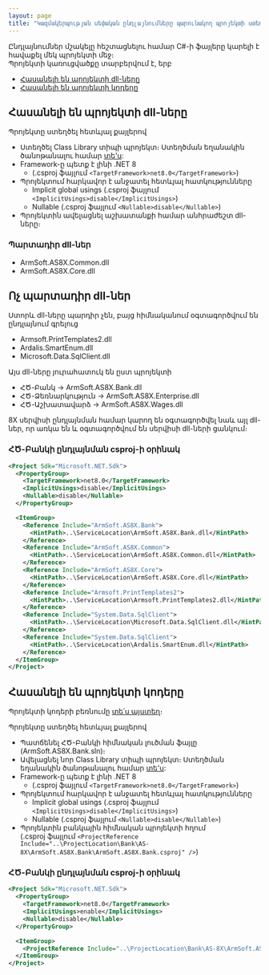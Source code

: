 ```yaml
---
layout: page
title: "Կազմակերպության սեփական ընդլայնումները պարունակող պրոյեկտի ստեղծում"
---
```


Ընդլայնումներ մշակելը հեշտացնելու համար C#-ի ֆայլերը կարելի է հավաքել մեկ պրոյեկտի մեջ։  
Պրոյեկտի կառուցվածքը տարբերվում է, երբ
* [Հասանելի են պրոյեկտի dll-ները](#հասանելի-են-պրոյեկտի-dll-ները)
* [Հասանելի են պրոյեկտի կոդերը](#հասանելի-են-պրոյեկտի-կոդերը)

## Հասանելի են պրոյեկտի dll-ները

Պրոյեկտը ստեղծել հետևյալ քայլերով
* Ստեղծել Class Library տիպի պրոյեկտ։ Ստեղծման եղանակին ծանոթանալու համար [տե'ս](https://learn.microsoft.com/en-us/dotnet/core/tutorials/library-with-visual-studio?create-a-class-library-project):
* Framework-ը պետք է լինի .NET 8
  * (.csproj ֆայլում  `<TargetFramework>net8.0</TargetFramework>`)
* Պրոյեկտում հարկավոր է անջատել հետևյալ հատկությունները
  * Implicit global usings
    (.csproj ֆայլում  `<ImplicitUsings>disable</ImplicitUsings>`)
  * Nullable
    (.csproj ֆայլում  `<Nullable>disable</Nullable>`)
* Պրոյեկտին ավելացնել աշխատանքի համար անհրաժեշտ dll-ները։

### Պարտադիր dll-ներ

* ArmSoft.AS8X.Common.dll
* ArmSoft.AS8X.Core.dll

## Ոչ պարտադիր dll-ներ

Ստորև dll-ները պարդիր չեն, բայց հիմնականում օգտագործվում են ընդլայնում գրելուց
* Armsoft.PrintTemplates2.dll
* Ardalis.SmartEnum.dll
* Microsoft.Data.SqlClient.dll

Այս dll-ները յուրահատուկ են ըստ պրոյեկտի
* ՀԾ-Բանկ -> ArmSoft.AS8X.Bank.dll
* ՀԾ-Ձեռնարկություն -> ArmSoft.AS8X.Enterprise.dll
* ՀԾ-Աշխատավարձ -> ArmSoft.AS8X.Wages.dll

8X սերվիսի ընդլայնման համար կարող են օգտագործվել նաև այլ dll-ներ, որ առկա են և օգտագործվում են սերվիսի dll-ների ցանկում։

### ՀԾ-Բանկի ընդլայնման csproj-ի օրինակ

``` xml
<Project Sdk="Microsoft.NET.Sdk">
  <PropertyGroup>
    <TargetFramework>net8.0</TargetFramework>
    <ImplicitUsings>disable</ImplicitUsings>
    <Nullable>disable</Nullable>
  </PropertyGroup>

  <ItemGroup>
    <Reference Include="ArmSoft.AS8X.Bank">
      <HintPath>..\ServiceLocation\ArmSoft.AS8X.Bank.dll</HintPath>
    </Reference>
    <Reference Include="ArmSoft.AS8X.Common">
      <HintPath>..\ServiceLocation\ArmSoft.AS8X.Common.dll</HintPath>
    </Reference>
    <Reference Include="ArmSoft.AS8X.Core">
      <HintPath>..\ServiceLocation\ArmSoft.AS8X.Core.dll</HintPath>
    </Reference>
    <Reference Include="Armsoft.PrintTemplates2">
      <HintPath>..\ServiceLocation\Armsoft.PrintTemplates2.dll</HintPath>
    </Reference>
    <Reference Include="System.Data.SqlClient">
      <HintPath>..\ServiceLocation\Microsoft.Data.SqlClient.dll</HintPath>
    </Reference>
    <Reference Include="System.Data.SqlClient">
      <HintPath>..\ServiceLocation\Ardalis.SmartEnum.dll</HintPath>
    </Reference>
  </ItemGroup>
</Project>
```

## Հասանելի են պրոյեկտի կոդերը

Պրոյեկտի կոդերի բեռնումը [տե՛ս այստեղ](get_project.md)։

Պրոյեկտը ստեղծել հետևյալ քայլերով
* Պատճենել ՀԾ-Բանկի հիմնական լուծման ֆայլը (ArmSoft.AS8X.Bank.sln)։ 
* Ավելացնել նոր Class Library տիպի պրոյեկտ։ Ստեղծման եղանակին ծանոթանալու համար [տե'ս](https://learn.microsoft.com/en-us/dotnet/core/tutorials/library-with-visual-studio?create-a-class-library-project):
* Framework-ը պետք է լինի .NET 8
  * (.csproj ֆայլում  `<TargetFramework>net8.0</TargetFramework>`)
* Պրոյեկտում հարկավոր է անջատել հետևյալ հատկությունները
  * Implicit global usings
    (.csproj ֆայլում  `<ImplicitUsings>disable</ImplicitUsings>`)
  * Nullable
    (.csproj ֆայլում  `<Nullable>disable</Nullable>`)
* Պրոյեկտին բանկային հիմնական պրոյեկտի հղում  
  (.csproj ֆայլում `<ProjectReference Include="..\ProjectLocation\Bank\AS-8X\ArmSoft.AS8X.Bank\ArmSoft.AS8X.Bank.csproj" />`)

### ՀԾ-Բանկի ընդլայնման csproj-ի օրինակ

``` xml
<Project Sdk="Microsoft.NET.Sdk">
  <PropertyGroup>
    <TargetFramework>net8.0</TargetFramework>
    <ImplicitUsings>enable</ImplicitUsings>
    <Nullable>disable</Nullable>
  </PropertyGroup>

  <ItemGroup>
    <ProjectReference Include="..\ProjectLocation\Bank\AS-8X\ArmSoft.AS8X.Bank\ArmSoft.AS8X.Bank.csproj" />
  </ItemGroup>
</Project>
```
